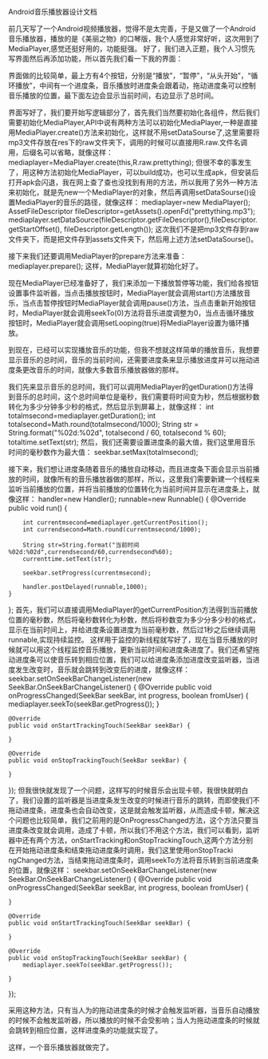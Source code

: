 Android音乐播放器设计文档

前几天写了一个Android视频播放器，觉得不是太完善，于是又做了一个Android音乐播放器，播放的是《美丽之物》的口琴版，我个人感觉非常好听，这次用到了MediaPlayer,感觉还挺好用的，功能挺强。
好了，我们进入正题，我个人习惯先写界面然后再添加功能，所以首先我们看一下我的界面：
              
界面做的比较简单，最上方有4个按钮，分别是“播放”，“暂停”，“从头开始”，“循环播放”，中间有一个进度条，音乐播放时进度条会跟着动，拖动进度条可以控制音乐播放的位置，最下面左边会显示当前时间，右边显示了总时间。

界面写好了，我们要开始写逻辑部分了，首先我们当然要初始化各组件，然后我们需要初始化MediaPlayer,API中说有两种方法可以初始化MediaPlayer,一种是直接用MediaPlayer.create()方法来初始化，这样就不用setDataSourse了,这里需要将mp3文件存放在res下的raw文件夹下，调用的时候可以直接用R.raw.文件名调用，后缀名可以省略，就像这样：
mediaplayer=MediaPlayer.create(this,R.raw.prettything);
但很不幸的事发生了，用这种方法初始化MediaPlayer，可以build成功，也可以生成apk，但安装后打开apk会闪退，我在网上查了查也没找到有用的方法，所以我用了另外一种方法来初始化，就是先new一个MediaPlayer的对象，然后再调用setDataSourse()设置MediaPlayer的音乐的路径，就像这样：
mediaplayer=new MediaPlayer();
AssetFileDescriptor fileDescriptor=getAssets().openFd("prettything.mp3");
mediaplayer.setDataSource(fileDescriptor.getFileDescriptor(),fileDescriptor.getStartOffset(), fileDescriptor.getLength());
这次我们不是把mp3文件存到raw文件夹下，而是把文件存到assets文件夹下，然后用上述方法setDataSourse()。

接下来我们还要调用MediaPlayer的prepare方法来准备：
mediaplayer.prepare();
这样，MediaPlayer就算初始化好了。

现在MediaPlayer已经准备好了，我们来添加一下播放暂停等功能，我们给各按钮设置事件监听器，当点击播放按钮时，MediaPlayer就会调用start()方法播放音乐，当点击暂停按钮时MediaPlayer就会调用pause()方法，当点击重新开始按钮时，MediaPlayer就会调用seekTo(0)方法将音乐进度调整为0，当点击循环播放按钮时，MediaPlayer就会调用setLooping(true)将MediaPlayer设置为循环播放。

到现在，已经可以实现播放音乐的功能，但我不想就这样简单的播放音乐，我想要显示音乐的总时间，音乐的当前时间，还需要进度条来显示播放进度并可以拖动进度条更改音乐的时间，就像大多数音乐播放器做的那样。

我们先来显示音乐的总时间，我们可以调用MediaPlayer的getDuration()方法得到音乐的总时间，这个总时间单位是毫秒，我们需要将时间变为秒，然后根据秒数转化为多少分钟多少秒的格式，然后显示到屏幕上，就像这样：
int totalmsecond=mediaplayer.getDuration();
int totalsecond=Math.round(totalmsecond/1000);
String str = String.format("%02d:%02d", totalsecond / 60, totalsecond % 60);
totaltime.setText(str);
然后，我们还需要设置进度条的最大值，我们这里用音乐时间的毫秒数作为最大值：
seekbar.setMax(totalmsecond);

接下来，我们想让进度条随着音乐的播放自动移动，而且进度条下面会显示当前播放的时间，就像所有的音乐播放器做的那样，所以，这里我们需要新建一个线程来监听当前播放的位置，并将当前播放的位置转化为当前时间并显示在进度条上，就像这样：
handler=new Handler();
runnable=new Runnable() {
    @Override
    public void run() {

        int currentmsecond=mediaplayer.getCurrentPosition();
        int currendsecond=Math.round(currentmsecond/1000);

        String str=String.format("当前时间 %02d:%02d",currendsecond/60,currendsecond%60);
        currenttime.setText(str);

        seekbar.setProgress(currentmsecond);

        handler.postDelayed(runnable,1000);
    }
};
首先，我们可以直接调用MediaPlayer的getCurrentPosition方法得到当前播放位置的毫秒数，然后将毫秒数转化为秒数，然后将秒数变为多少分多少秒的格式，显示在当前时间上，并给进度条设置进度为当前毫秒数，然后过1秒之后继续调用runnable,实现持续监控。
这样用于监控的新线程就写好了，现在当音乐播放的时候就可以用这个线程监控音乐播放，更新当前时间和进度条进度了。我们还希望拖动进度条可以使音乐转到相应位置，我们可以给进度条添加进度改变监听器，当进度发生改变时，音乐就会跳转到改变后的进度，就像这样：
seekbar.setOnSeekBarChangeListener(new SeekBar.OnSeekBarChangeListener() {
    @Override
    public void onProgressChanged(SeekBar seekBar, int progress, boolean fromUser) {
            mediaplayer.seekTo(seekBar.getProgress());
    }

    @Override
    public void onStartTrackingTouch(SeekBar seekBar) {

    }

    @Override
    public void onStopTrackingTouch(SeekBar seekBar) {
       
    }
});
但我很快就发现了一个问题，这样写的时候音乐会出现卡顿，我很快就明白了，我们设置的监听器是当进度条发生改变的时候进行音乐的跳转，而即使我们不拖动进度条，进度条也会自动改变，这是就会触发监听器，从而造成卡顿，解决这个问题也比较简单，我们之前用的是OnProgressChanged方法，这个方法只要当进度条改变就会调用，造成了卡顿，所以我们不用这个方法，我们可以看到，监听器中还有两个方法，onStartTracking和onStopTrackingTouch,这两个方法分别在开始拖动进度条和结束拖动进度条时调用，我们这里使用onStopTracki ngChanged方法，当结束拖动进度条时，调用seekTo方法将音乐转到当前进度条的位置，就像这样：
seekbar.setOnSeekBarChangeListener(new SeekBar.OnSeekBarChangeListener() {
    @Override
    public void onProgressChanged(SeekBar seekBar, int progress, boolean fromUser) {

    }

    @Override
    public void onStartTrackingTouch(SeekBar seekBar) {

    }

    @Override
    public void onStopTrackingTouch(SeekBar seekBar) {
        mediaplayer.seekTo(seekBar.getProgress());

    }
});

采用这种方法，只有当人为的拖动进度条的时候才会触发监听器，当音乐自动播放的时候不会触发监听器，所以播放的时候不会受影响；当人为拖动进度条的时候就会跳转到相应位置，这样进度条的功能就实现了。

这样，一个音乐播放器就做完了。